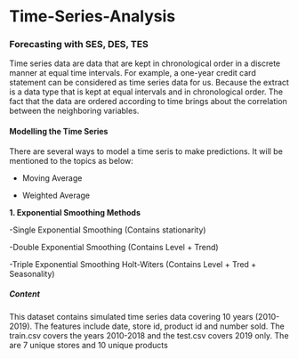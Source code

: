 # Time-Series-Analysis

### Forecasting with SES, DES, TES

Time series data are data that are kept in chronological order in a discrete manner at equal time intervals. For example, a one-year credit card statement can be considered as time series data for us. Because the extract is a data type that is kept at equal intervals and in chronological order. The fact that the data are ordered according to time brings about the correlation between the neighboring variables.

#### Modelling the Time Series

There are several ways to model a time seris to make predictions. It will be mentioned to the topics as below:

- Moving Average

- Weighted Average

**1. Exponential Smoothing Methods**

-Single Exponential Smoothing (Contains stationarity)

-Double Exponential Smoothing (Contains Level + Trend)

-Triple Exponential Smoothing Holt-Witers (Contains Level + Tred + Seasonality)


##### Content
This dataset contains simulated time series data covering 10 years (2010-2019). The features include date, store id, product id and number sold. The train.csv covers the years 2010-2018 and the test.csv covers 2019 only. The are 7 unique stores and 10 unique products
